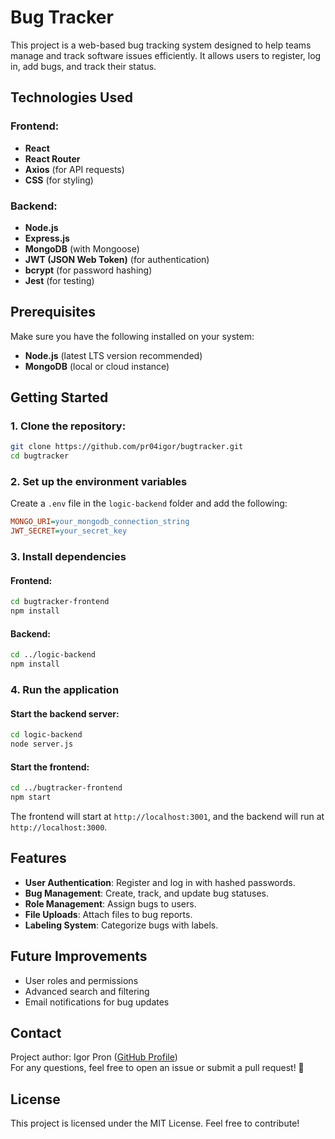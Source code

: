 # Bug Tracker

This project is a web-based bug tracking system designed to help teams manage and track software issues efficiently. It allows users to register, log in, add bugs, and track their status.

## Technologies Used

### Frontend:
- **React**
- **React Router**
- **Axios** (for API requests)
- **CSS** (for styling)

### Backend:
- **Node.js**
- **Express.js**
- **MongoDB** (with Mongoose)
- **JWT (JSON Web Token)** (for authentication)
- **bcrypt** (for password hashing)
- **Jest** (for testing)

## Prerequisites

Make sure you have the following installed on your system:

- **Node.js** (latest LTS version recommended)
- **MongoDB** (local or cloud instance)

## Getting Started

### 1. Clone the repository:

```sh
git clone https://github.com/pr04igor/bugtracker.git
cd bugtracker
```

### 2. Set up the environment variables

Create a `.env` file in the `logic-backend` folder and add the following:

```ini
MONGO_URI=your_mongodb_connection_string
JWT_SECRET=your_secret_key
```

### 3. Install dependencies

#### Frontend:
```sh
cd bugtracker-frontend
npm install
```

#### Backend:
```sh
cd ../logic-backend
npm install
```

### 4. Run the application

#### Start the backend server:
```sh
cd logic-backend
node server.js
```

#### Start the frontend:
```sh
cd ../bugtracker-frontend
npm start
```

The frontend will start at `http://localhost:3001`, and the backend will run at `http://localhost:3000`.

## Features

- **User Authentication**: Register and log in with hashed passwords.
- **Bug Management**: Create, track, and update bug statuses.
- **Role Management**: Assign bugs to users.
- **File Uploads**: Attach files to bug reports.
- **Labeling System**: Categorize bugs with labels.

## Future Improvements

- User roles and permissions
- Advanced search and filtering
- Email notifications for bug updates

## Contact

Project author: Igor Pron ([GitHub Profile](https://github.com/pr04igor))  
For any questions, feel free to open an issue or submit a pull request! 🚀

## License

This project is licensed under the MIT License. Feel free to contribute!

